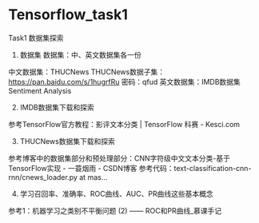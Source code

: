 # Tensorflow_task1
Task1 数据集探索

1. 数据集
数据集：中、英文数据集各一份

中文数据集：THUCNews
THUCNews数据子集：https://pan.baidu.com/s/1hugrfRu 密码：qfud
英文数据集：IMDB数据集 Sentiment Analysis

2. IMDB数据集下载和探索

参考TensorFlow官方教程：影评文本分类  |  TensorFlow
科赛 - Kesci.com

3. THUCNews数据集下载和探索

参考博客中的数据集部分和预处理部分：CNN字符级中文文本分类-基于TensorFlow实现 - 一蓑烟雨 - CSDN博客
参考代码：text-classification-cnn-rnn/cnews_loader.py at mas...

4. 学习召回率、准确率、ROC曲线、AUC、PR曲线这些基本概念

参考1：机器学习之类别不平衡问题 (2) —— ROC和PR曲线_慕课手记
